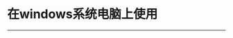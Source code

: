 # 在windows系统电脑上使用

---

<DocCard :cards="[
  {
    title: '有线通话翻译耳机使用说明',
    description: '',
    avatar: '/img/电脑.png',
    path: '/readme/windows-c1'
  },
  {
    title: '有线通话翻译耳机使用说明(iOS款)',
    description: '',
    avatar: '/img/电脑.png',
    path: '/readme/windows-c2'
  },
  {
    title: 'Al通话翻译耳机使用说明',
    description: '',
    avatar: '/img/电脑.png',
    path: '/readme/windows-w1'
  },
  {
    title: '无线翻译领夹麦使用说明',
    description: '',
    avatar: '/img/电脑.png',
    path: '/readme/windows-m1'
  },
      {
    title: 'AI精灵使用说明',
    description: '',
    avatar: '/img/电脑.png',
    path: '/readme/windows-d1'
  }
]" />
